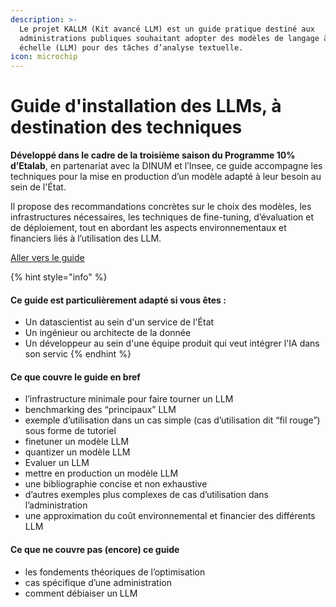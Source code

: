 ```yaml
---
description: >-
  Le projet KALLM (Kit avancé LLM) est un guide pratique destiné aux
  administrations publiques souhaitant adopter des modèles de langage à grande
  échelle (LLM) pour des tâches d’analyse textuelle.
icon: microchip
---
```


# Guide d'installation des LLMs, à destination des techniques

**Développé dans le cadre de la troisième saison du Programme 10% d’Etalab**, en partenariat avec la DINUM et l’Insee, ce guide accompagne les techniques pour la mise en production d’un modèle adapté à leur besoin au sein de l'État.&#x20;

Il propose des recommandations concrètes sur le choix des modèles, les infrastructures nécessaires, les techniques de fine-tuning, d’évaluation et de déploiement, tout en abordant les aspects environnementaux et financiers liés à l’utilisation des LLM.

<a href="https://etalab.github.io/programme10pourcent-kallm/" class="button primary">Aller vers le guide</a>



{% hint style="info" %}
#### Ce guide est particulièrement adapté si vous êtes :&#x20;

* Un datascientist au sein d'un service de l'État
* Un ingénieur ou architecte de la donnée
* Un développeur au sein d'une équipe produit qui veut intégrer l'IA dans son servic
{% endhint %}

#### Ce que couvre le guide en bref&#x20;

* l’infrastructure minimale pour faire tourner un LLM
* benchmarking des “principaux” LLM
* exemple d’utilisation dans un cas simple (cas d’utilisation dit “fil rouge”) sous forme de tutoriel
* finetuner un modèle LLM
* quantizer un modèle LLM
* Evaluer un LLM
* mettre en production un modèle LLM
* une bibliographie concise et non exhaustive
* d’autres exemples plus complexes de cas d’utilisation dans l’administration
* une approximation du coût environnemental et financier des différents LLM

#### Ce que ne couvre pas (encore) ce guide

* les fondements théoriques de l’optimisation
* cas spécifique d’une administration
* comment débiaiser un LLM
